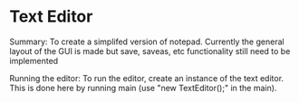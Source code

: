# Text Editor
Summary: To create a simplifed version of notepad. Currently the general layout of the GUI is made but save, saveas, etc functionality still need to be implemented 

Running the editor: To run the editor, create an instance of the text editor. This is done here by running main (use "new TextEditor();" in the main).

